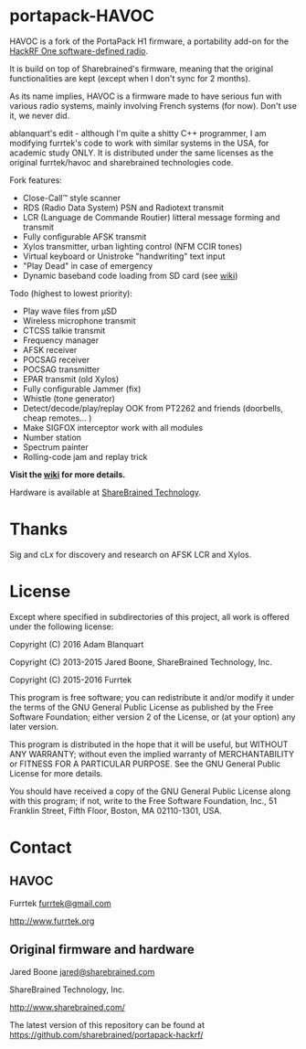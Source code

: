 # portapack-HAVOC

HAVOC is a fork of the PortaPack H1 firmware, a portability add-on for the [HackRF One software-defined radio](http://greatscottgadgets.com/hackrf/).

It is build on top of Sharebrained's firmware, meaning that the original functionalities are kept (except when I don't sync for 2 months).

As its name implies, HAVOC is a firmware made to have serious fun with various radio systems, mainly involving French systems (for now). Don't use it, we never did.

ablanquart's edit - although I'm quite a shitty C++ programmer, I am modifying furrtek's code to work with similar systems in the USA, for academic study ONLY.  It is distributed under the same licenses as the original furrtek/havoc and sharebrained technologies code.

Fork features:
* Close-Call™ style scanner
* RDS (Radio Data System) PSN and Radiotext transmit
* LCR (Language de Commande Routier) litteral message forming and transmit
* Fully configurable AFSK transmit
* Xylos transmitter, urban lighting control (NFM CCIR tones)
* Virtual keyboard or Unistroke "handwriting" text input
* "Play Dead" in case of emergency
* Dynamic baseband code loading from SD card (see [wiki](https://github.com/furrtek/portapack-havoc/wiki))

Todo (highest to lowest priority):
* Play wave files from µSD
* Wireless microphone transmit
* CTCSS talkie transmit
* Frequency manager
* AFSK receiver
* POCSAG receiver
* POCSAG transmitter
* EPAR transmit (old Xylos)
* Fully configurable Jammer (fix)
* Whistle (tone generator)
* Detect/decode/play/replay OOK from PT2262 and friends (doorbells, cheap remotes... )
* Make SIGFOX interceptor work with all modules
* Number station
* Spectrum painter
* Rolling-code jam and replay trick

**Visit the [wiki](https://github.com/furrtek/portapack-havoc/wiki) for more details.**

Hardware is available at [ShareBrained Technology](http://sharebrained.com/portapack).

# Thanks

Sig and cLx for discovery and research on AFSK LCR and Xylos.

# License

Except where specified in subdirectories of this project, all work is offered under the following license:

Copyright (C) 2016 Adam Blanquart

Copyright (C) 2013-2015 Jared Boone, ShareBrained Technology, Inc.

Copyright (C) 2015-2016 Furrtek

This program is free software; you can redistribute it and/or
modify it under the terms of the GNU General Public License
as published by the Free Software Foundation; either version 2
of the License, or (at your option) any later version.

This program is distributed in the hope that it will be useful,
but WITHOUT ANY WARRANTY; without even the implied warranty of
MERCHANTABILITY or FITNESS FOR A PARTICULAR PURPOSE.  See the
GNU General Public License for more details.

You should have received a copy of the GNU General Public License
along with this program; if not, write to the Free Software
Foundation, Inc., 51 Franklin Street, Fifth Floor, Boston, MA
02110-1301, USA.

# Contact

## HAVOC

Furrtek <furrtek@gmail.com>

<http://www.furrtek.org>

## Original firmware and hardware

Jared Boone <jared@sharebrained.com>

ShareBrained Technology, Inc.

<http://www.sharebrained.com/>

The latest version of this repository can be found at
https://github.com/sharebrained/portapack-hackrf/
